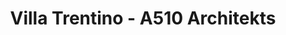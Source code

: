 ---
title: 'Villa Trentino - A510 Architekts'
description: 'Villa Trentino - A510 Architekts'

layout: project
permalink: /projects/:path
image: /images/projects/villa-trentino/villa-trentino-01_1600w.jpg


weight: 8

name: Villa Trentino

type: Residential
area: 226 m2
location: Tula
year: 2022
---